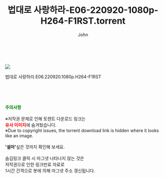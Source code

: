 ﻿---
layout: post
title:  "    법대로 사랑하라-E06-220920-1080p-H264-F1RST.torrent"
author: John
categories: [ 드라마 ]
tags: [  ]
image: https://torrentrj54.com/uploadfile/full/080b1a32f683eb007cdbdba675947978c6e6a374.jpg 
description: "    법대로 사랑하라-E06-220920-1080p-H264-F1RST torrent 정보 공유"
toc: true
toc_sticky: true
---

<br>
<p><img src="https://torrentrj54.com/uploadfile/full/080b1a32f683eb007cdbdba675947978c6e6a374.jpg"/></p>
 법대로 사랑하라.E06.220920.1080p.H264-F1RST  
    
<br><br><br>
<p data-ke-size="size16"><b><span style="color: green;">주의사항</span></b><br /><br />※저작권 문제로 인해 토렌트 다운로드 링크는<br /><b><span style="color: red;">유사 이미지</span></b>에 숨겨뒀습니다.<br />※Due to copyright issues, the torrent download link is hidden where it looks like an image.<br /><br /><b>'설마'</b>싶은 것까지 확인해 보세요.<br /><br />숨김링크 클릭 시 마그넷 나타나지 않는 것은<br />저작권으로 인한 링크만료 자료로<br />1시간 간격으로 봇에 의해 마그넷 주소 갱신됩니다.</p>
